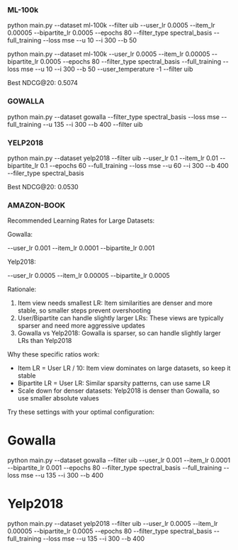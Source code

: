 ### ML-100k

python main.py --dataset ml-100k --filter uib --user_lr 0.0005 --item_lr 0.00005 --bipartite_lr 0.0005 --epochs 80 --filter_type spectral_basis --full_training --loss mse --u 10 --i 300 --b 50

python main.py --dataset ml-100k  --user_lr 0.0005 --item_lr 0.00005 --bipartite_lr 0.0005 --epochs 80 --filter_type spectral_basis --full_training --loss mse --u 10 --i 300 --b 50 --user_temperature -1 --filter uib


Best NDCG@20: 0.5074

### GOWALLA

python main.py --dataset gowalla --filter_type spectral_basis --loss mse --full_training --u 135 --i 300 --b 400 --filter uib

### YELP2018

python main.py --dataset yelp2018 --filter uib --user_lr 0.1 --item_lr 0.01 --bipartite_lr 0.1 --epochs 60  --full_training --loss mse --u 60 --i 300 --b 400 --filer_type spectral_basis 

Best NDCG@20: 0.0530

### AMAZON-BOOK


  Recommended Learning Rates for Large Datasets:

  Gowalla:

  --user_lr 0.001 --item_lr 0.0001 --bipartite_lr 0.001

  Yelp2018:

  --user_lr 0.0005 --item_lr 0.00005 --bipartite_lr 0.0005

  Rationale:

  1. Item view needs smallest LR: Item similarities are denser and more stable, so smaller steps prevent overshooting
  2. User/Bipartite can handle slightly larger LRs: These views are typically sparser and need more aggressive updates
  3. Gowalla vs Yelp2018: Gowalla is sparser, so can handle slightly larger LRs than Yelp2018

  Why these specific ratios work:

  - Item LR = User LR / 10: Item view dominates on large datasets, so keep it stable
  - Bipartite LR = User LR: Similar sparsity patterns, can use same LR
  - Scale down for denser datasets: Yelp2018 is denser than Gowalla, so use smaller absolute values

  Try these settings with your optimal configuration:
  # Gowalla
  python main.py --dataset gowalla --filter uib --user_lr 0.001 --item_lr 0.0001 --bipartite_lr 0.001 --epochs 80 --filter_type spectral_basis --full_training --loss mse --u 135 --i 300 --b 400

  # Yelp2018  
  python main.py --dataset yelp2018 --filter uib --user_lr 0.0005 --item_lr 0.00005 --bipartite_lr 0.0005 --epochs 80 --filter_type spectral_basis --full_training --loss mse --u 135 --i 300 --b 400